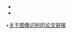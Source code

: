 +
+
+[关于图像识别的论文链接](http://kns.cnki.net/KCMS/detail/detail.aspx?dbcode=CMFD&dbname=CMFDTEMP&filename=1018245214.nh&v=MjI1NjBWRjI2RnJHOEc5UE5xNUViUElSOGVYMUx1eFlTN0RoMVQzcVRyV00xRnJDVVJMT2ZadVJwRnlqbFZMdk0=)
